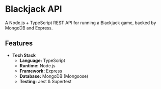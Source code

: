 # Blackjack API

A Node.js + TypeScript REST API for running a Blackjack game, backed by MongoDB and Express.

## Features

- **Tech Stack**  
  - **Language:** TypeScript  
  - **Runtime:** Node.js  
  - **Framework:** Express  
  - **Database:** MongoDB (Mongoose)  
  - **Testing:** Jest & Supertest  